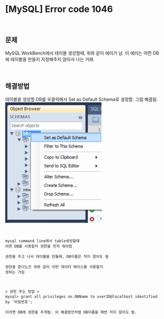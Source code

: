 # [MySQL] Error code 1046

<br>

## 문제
MySQL WorkBench에서 테이블 생성할때, 위와 같이 에러가 남. 이 에러는 어떤 DB에 테이블을 만들지 지정해주지 않아서 나는 거래.

<br>

## 해결방법
테이블을 생성할 DB를 우클릭해서 Set as Default Schema로 설정함. 그럼 해결됨.
![Alt text](./images/01.png)

<br>

```
mysql command line에서 table생성할때
어떤 DB를 사용할지 권한을 먼저 줘야함

권한을 주고 나서 테이블을 만들때, DB이름은 적지 않아도 됨

권한을 준다는건 위와 같이 어떤 데이터 베이스를 사용할지
정하는 거임
```

<br>

```
< 권한 주는 방법 >
mysql> grant all privileges on DBName to userID@localhost identified by '비밀번호';

이러면 DB에 권한을 주게됨. 이 해결방안처럼 DB이름을 매번 적지 않아도 됨.
```

<br>
